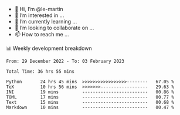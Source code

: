 - 👋 Hi, I’m @le-martin
- 👀 I’m interested in ...
- 🌱 I’m currently learning ...
- 💞️ I’m looking to collaborate on ...
- 📫 How to reach me ...

<!---
Tutorial for using WakaTime stats in GitHub profile: https://github.com/athul/waka-readme
-->

📊 Weekly development breakdown
<!--START_SECTION:waka-->

```text
From: 29 December 2022 - To: 03 February 2023

Total Time: 36 hrs 55 mins

Python       24 hrs 45 mins  >>>>>>>>>>>>>>>>>--------   67.05 %
TeX          10 hrs 56 mins  >>>>>>>------------------   29.63 %
INI          19 mins         -------------------------   00.86 %
TOML         17 mins         -------------------------   00.77 %
Text         15 mins         -------------------------   00.68 %
Markdown     10 mins         -------------------------   00.47 %
```

<!--END_SECTION:waka-->

<!---
le-martin/le-martin is a ✨ special ✨ repository because its `README.md` (this file) appears on your GitHub profile.
You can click the Preview link to take a look at your changes.
--->
